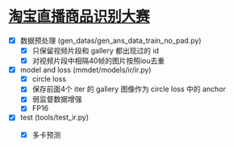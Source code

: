 
# [淘宝直播商品识别大赛](https://tianchi.aliyun.com/competition/entrance/231772/introduction)


- [x] 数据预处理 (gen_datas/gen_ans_data_train_no_pad.py)
    - [x] 只保留视频片段和 gallery 都出现过的 id
    - [x] 对视频片段中相隔40帧的图片按照iou去重

- [x] model and loss (mmdet/models/ir/ir.py)
    - [x] circle loss
    - [x] 保存前面4个 iter 的 gallery 图像作为 circle loss 中的 anchor
    - [x] 弱监督数据增强
    - [x] FP16

- [x] test (tools/test_ir.py)
    - [x] 多卡预测









